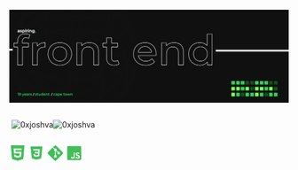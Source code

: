 ![Design and Development](https://github.com/0xjoshva/0xjoshva/blob/main/banner.png?raw=true)
<div style=" display:flex; flex-direction:row; width:100%;">
<p>&nbsp;<img src="https://github-readme-stats.vercel.app/api?username=0xjoshva&show_icons=true&theme=dark&bg_color=101010&hide_border=true&locale=en" alt="0xjoshva" /></p>
<p><img src="https://github-readme-stats.vercel.app/api/top-langs?username=0xjoshva&show_icons=true&theme=dark&bg_color=101010&hide_border=true&locale=en&layout=compact" alt="0xjoshva" /></p>
</div>



<a><img style="width:30px; height:auto;" src="https://github.com/0xjoshva/0xjoshva/blob/main/html.png?raw=true"></a>
<a><img style="width:30px; height:auto;" src="https://github.com/0xjoshva/0xjoshva/blob/main/css.png?raw=true"></a>
<a><img style="width:30px; height:auto;" src="https://github.com/0xjoshva/0xjoshva/blob/main/git.png?raw=true"></a>
<a><img style="width:30px; height:auto;" src="https://github.com/0xjoshva/0xjoshva/blob/main/javas.png?raw=true"></a>
